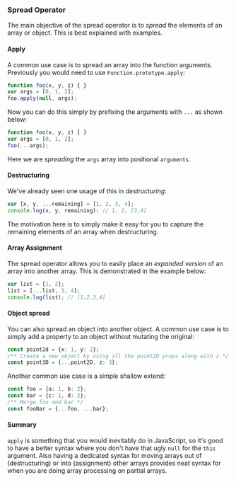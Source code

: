 ### Spread Operator

The main objective of the spread operator is to *spread* the elements of an array or object. This is best explained with examples.

#### Apply
A common use case is to spread an array into the function arguments. Previously you would need to use `Function.prototype.apply`:

```ts
function foo(x, y, z) { }
var args = [0, 1, 2];
foo.apply(null, args);
```

Now you can do this simply by prefixing the arguments with `...` as shown below:

```ts
function foo(x, y, z) { }
var args = [0, 1, 2];
foo(...args);
```

Here we are *spreading* the `args` array into positional `arguments`.

#### Destructuring
We've already seen one usage of this in *destructuring*:

```ts
var [x, y, ...remaining] = [1, 2, 3, 4];
console.log(x, y, remaining); // 1, 2, [3,4]
```
The motivation here is to simply make it easy for you to capture the remaining elements of an array when destructuring.

#### Array Assignment
The spread operator allows you to easily place an *expanded version* of an array into another array. This is demonstrated in the example below:

```ts
var list = [1, 2];
list = [...list, 3, 4];
console.log(list); // [1,2,3,4]
```

#### Object spread
You can also spread an object into another object. A common use case is to simply add a property to an object without mutating the original:

```ts
const point2d = {x: 1, y: 2};
/** Create a new object by using all the point2D props along with z */
const point3D = {...point2D, z: 3};
```

Another common use case is a simple shallow extend:

```ts
const foo = {a: 1, b: 2};
const bar = {c: 1, d: 2};
/** Merge foo and bar */
const fooBar = {...foo, ...bar};
```

#### Summary
`apply` is something that you would inevitably do in JavaScript, so it's good to have a better syntax where you don't have that ugly `null` for the `this` argument. Also having a dedicated syntax for moving arrays out of (destructuring) or into (assignment) other arrays provides neat syntax for when you are doing array processing on partial arrays.


[](https://github.com/Microsoft/TypeScript/pull/1931)
